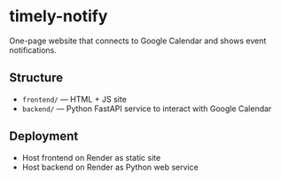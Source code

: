# timely-notify

One-page website that connects to Google Calendar and shows event notifications.

## Structure

- `frontend/` — HTML + JS site
- `backend/` — Python FastAPI service to interact with Google Calendar

## Deployment

- Host frontend on Render as static site
- Host backend on Render as Python web service
